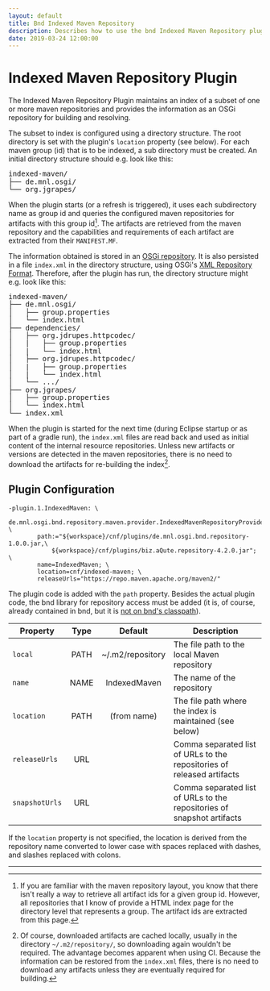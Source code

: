 ```yaml
---
layout: default
title: Bnd Indexed Maven Repository
description: Describes how to use the bnd Indexed Maven Repository plugin 
date: 2019-03-24 12:00:00
---
```


# Indexed Maven Repository Plugin

The Indexed Maven Repository Plugin maintains an index of a subset 
of one or more maven repositories and provides the information
as an OSGi repository for building and resolving.

The subset to index is configured using a directory structure. The
root directory is set with the plugin's `location` property (see below).
For each maven group (id) that is to be indexed, a sub directory
must be created. An initial directory structure should e.g. look like 
this:

<pre style="line-height: 1.1;">
indexed-maven/
├── de.mnl.osgi/
└── org.jgrapes/
</pre>

When the plugin starts (or a refresh is triggered), it uses each
subdirectory name as group id and queries the configured maven
repositories for artifacts with this group id[^queryArtifacts]. 
The artifacts are retrieved from the maven repository and the 
capabilities and requirements of each artifact are extracted 
from their `MANIFEST.MF`.

[^queryArtifacts]: If you are familiar with the maven repository
    layout, you know that there isn't really a way to retrieve
    all artifact ids for a given group id. However, all
    repositories that I know of provide a HTML index page
    for the directory level that represents a group. The
    artifact ids are extracted from this page.

The information obtained is stored in an 
[OSGi repository](https://osgi.org/javadoc/osgi.cmpn/7.0.0/org/osgi/service/repository/Repository.html). It is also persisted in a file `index.xml` in the directory
structure, using OSGi's
[XML Repository Format](https://osgi.org/specification/osgi.cmpn/7.0.0/service.repository.html#i3247820). Therefore, after the plugin has run, the 
directory structure might e.g. look like this:

<pre style="line-height: 1.1;">
indexed-maven/
├── de.mnl.osgi/
│   ├── group.properties
│   └── index.html
├── dependencies/
│   ├── org.jdrupes.httpcodec/
│   |   ├── group.properties
│   |   └── index.html
│   ├── org.jdrupes.httpcodec/
│   |   ├── group.properties
│   |   └── index.html
│   └── .../
├── org.jgrapes/
│   ├── group.properties
│   └── index.html
└── index.xml
</pre>

When the plugin is started for the next time (during Eclipse
startup or as part of a gradle run), the `index.xml` files 
are read back and used as initial content of the internal
resource repositories. Unless new artifacts or versions
are detected in the maven repositories, there is no need
to download the artifacts for re-building the 
index[^downloadArtifacts].

[^downloadArtifacts]: Of course, downloaded artifacts are cached
    locally, usually in the directory `~/.m2/repository/`, so 
    downloading again wouldn't be required. The advantage
    becomes apparent when using CI. Because the information
    can be restored from the `index.xml` files, there is no
    need to download any artifacts unless they are eventually
    required for building.


## Plugin Configuration

```properties
-plugin.1.IndexedMaven: \
    de.mnl.osgi.bnd.repository.maven.provider.IndexedMavenRepositoryProvider; \
        path:="${workspace}/cnf/plugins/de.mnl.osgi.bnd.repository-1.0.0.jar,\
            ${workspace}/cnf/plugins/biz.aQute.repository-4.2.0.jar"; \
        name=IndexedMaven; \
        location=cnf/indexed-maven; \
        releaseUrls="https://repo.maven.apache.org/maven2/"
```

The plugin code is added with the `path` property. Besides the
actual plugin code, the bnd library for repository access must
be added (it is, of course, already contained in bnd, but it
is [not on bnd's classpath](https://github.com/bndtools/bnd/issues/2242)).

| Property   | Type   | Default  | Description                                |
| ---------- |:------:|:--------:| ------------------------------------------ |
| `local`     | PATH   | ~/.m2/repository | The file path to the local Maven repository |
| `name`      | NAME   |	IndexedMaven | The name of the repository          |
| `location`   | PATH   | (from name) | The file path where the index is maintained (see below) 
| `releaseUrls` | URL   | | Comma separated list of URLs to the repositories of released artifacts
| `snapshotUrls` | URL   | | Comma separated list of URLs to the repositories of snapshot artifacts

If the `location` property is not specified, the location is derived from
the repository name converted to lower case with spaces replaced with dashes,
and slashes replaced with colons.

---

